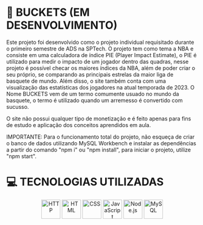 # 🏀 BUCKETS (EM DESENVOLVIMENTO)

Este projeto foi desenvolvido como o projeto individual requisitado durante o primeiro semestre de ADS na SPTech. O projeto tem como tema a NBA e consiste em uma calculadora de índice PIE (Player Impact Estimate), o PIE é utilizado para medir o impacto de um jogador dentro das quadras, nesse projeto é possível checar os maiores índices da NBA, além de poder criar o seu próprio, se comparando as principais estrelas da maior liga de basquete de mundo. Além disso, o site também conta com uma visualização das estatísticas dos jogadores na atual temporada de 2023. O Nome BUCKETS vem de um termo comumente usuado no mundo da basquete, o termo é utilizado quando um arremesso é convertido com sucusso.

O site não possui qualquer tipo de monetização e é feito apenas para fins de estudo e aplicação dos conceitos aprendidos em aula.

IMPORTANTE: Para o funcionamento total do projeto, não esqueça de criar o banco de dados utilizando MySQL Workbench e instalar as dependências a partir do comando "npm i" ou "npm install", para iniciar o projeto, utilize "npm start".

# 💻 TECNOLOGIAS UTILIZADAS

<div align="center">
	<img height="50" src="https://user-images.githubusercontent.com/25181517/192107854-765620d7-f909-4953-a6da-36e1ef69eea6.png" alt="HTTP" title="HTTP" />
	<img height="50" src="https://user-images.githubusercontent.com/25181517/192158954-f88b5814-d510-4564-b285-dff7d6400dad.png" alt="HTML" title="HTML" />
	<img height="50" src="https://user-images.githubusercontent.com/25181517/183898674-75a4a1b1-f960-4ea9-abcb-637170a00a75.png" alt="CSS" title="CSS" />
	<img height="50" src="https://user-images.githubusercontent.com/25181517/117447155-6a868a00-af3d-11eb-9cfe-245df15c9f3f.png" alt="JavaScript" title="JavaScript" />
	<img height="50" src="https://user-images.githubusercontent.com/25181517/183568594-85e280a7-0d7e-4d1a-9028-c8c2209e073c.png" alt="Node.js" title="Node.js" />
	<img height="50" src="https://user-images.githubusercontent.com/25181517/183896128-ec99105a-ec1a-4d85-b08b-1aa1620b2046.png" alt="MySQL" title="MySQL" />
</div>
